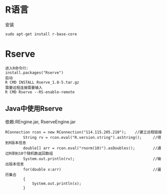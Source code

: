 # R语言

安装

```
sudo apt-get install r-base-core
```

# Rserve

```
进入R命令行:
install.packages("Rserve")
启动
R CMD INSTALL Rserve_1.8-5.tar.gz
需要远程连接需要输入
R CMD Rserve --RS-enable-remote
```

## Java中使用Rserve

依赖:REngine.jar, RserveEngine.jar

```
RConnection rcon = new RConnection("114.115.205.210");    //建立远程链接
        String rv = rcon.eval("R.version.string").asString();     //得到R版本信息
        double[] arr = rcon.eval("rnorm(10)").asDoubles();        //通过R得到10个随机数返回数组
        System.out.println(rv);                                   //输出版本信息
        for(double x:arr)                                         //遍历集合
        {
            System.out.println(x);
        }
```




